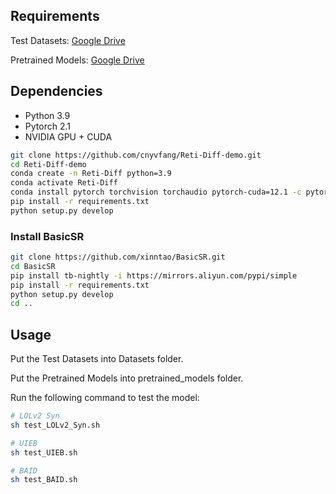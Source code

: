 
## Requirements

Test Datasets: [Google Drive](https://drive.google.com/file/d/1r7Xaj8TuL_afy0svCtAfaXPqDmDWwuNR/view?usp=sharing)

Pretrained Models: [Google Drive](https://drive.google.com/file/d/13fHMg8DSLznjHqgB30khhP922EcbtpGG/view?usp=sharing)

## Dependencies

- Python 3.9
- Pytorch 2.1
- NVIDIA GPU + CUDA



```bash
git clone https://github.com/cnyvfang/Reti-Diff-demo.git
cd Reti-Diff-demo
conda create -n Reti-Diff python=3.9
conda activate Reti-Diff
conda install pytorch torchvision torchaudio pytorch-cuda=12.1 -c pytorch -c nvidia
pip install -r requirements.txt
python setup.py develop
```

### Install BasicSR
```bash
git clone https://github.com/xinntao/BasicSR.git
cd BasicSR
pip install tb-nightly -i https://mirrors.aliyun.com/pypi/simple
pip install -r requirements.txt
python setup.py develop
cd ..
```

## Usage

Put the Test Datasets into Datasets folder.

Put the Pretrained Models into pretrained_models folder.

Run the following command to test the model:

```bash
# LOLv2 Syn
sh test_LOLv2_Syn.sh

# UIEB
sh test_UIEB.sh

# BAID
sh test_BAID.sh
```